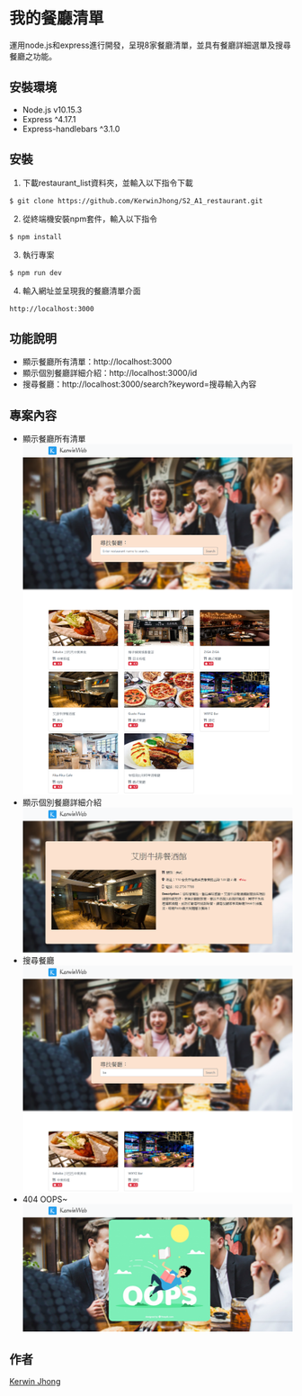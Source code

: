 # 我的餐廳清單
運用node.js和express進行開發，呈現8家餐廳清單，並具有餐廳詳細選單及搜尋餐廳之功能。

## 安裝環境

+ Node.js v10.15.3
+ Express ^4.17.1
+ Express-handlebars ^3.1.0

## 安裝
1. 下載restaurant_list資料夾，並輸入以下指令下載
```
$ git clone https://github.com/KerwinJhong/S2_A1_restaurant.git
```
2. 從終端機安裝npm套件，輸入以下指令
```
$ npm install
```
3. 執行專案
```
$ npm run dev
```
4. 輸入網址並呈現我的餐廳清單介面
```
http://localhost:3000
```

## 功能說明
+ 顯示餐廳所有清單：http://localhost:3000
+ 顯示個別餐廳詳細介紹：http://localhost:3000/id
+ 搜尋餐廳：http://localhost:3000/search?keyword=搜尋輸入內容

## 專案內容
+ 顯示餐廳所有清單
![image](https://github.com/KerwinJhong/S2_A1_restaurant/blob/master/restaurant_list.png)
+ 顯示個別餐廳詳細介紹
![image](https://github.com/KerwinJhong/S2_A1_restaurant/blob/master/restaurant_index.png)
+ 搜尋餐廳
![image](https://github.com/KerwinJhong/S2_A1_restaurant/blob/master/restaurant_research.png)
+ 404 OOPS~
![image](https://github.com/KerwinJhong/S2_A1_restaurant/blob/master/restaurant_404.png)



## 作者
[Kerwin Jhong](https://github.com/KerwinJhong)

